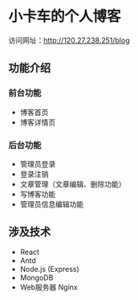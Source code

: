 # 小卡车的个人博客

访问网址：http://120.27.238.251/blog

## 功能介绍

### 前台功能

- 博客首页
- 博客详情页

### 后台功能

- 管理员登录
- 登录注销
- 文章管理（文章编辑、删除功能）
- 写博客功能
- 管理员信息编辑功能

## 涉及技术

- React
- Antd
- Node.js (Express)
- MongoDB
- Web服务器 Nginx